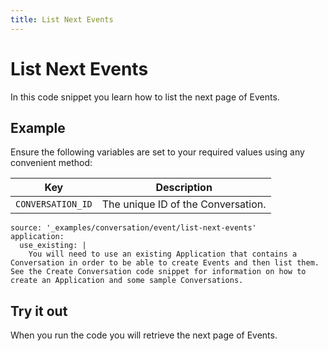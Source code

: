 ```yaml
---
title: List Next Events
---
```


# List Next Events

In this code snippet you learn how to list the next page of Events.

## Example

Ensure the following variables are set to your required values using any convenient method:

Key | Description
-- | --
`CONVERSATION_ID` | The unique ID of the Conversation.

```code_snippets
source: '_examples/conversation/event/list-next-events'
application:
  use_existing: |
    You will need to use an existing Application that contains a Conversation in order to be able to create Events and then list them. See the Create Conversation code snippet for information on how to create an Application and some sample Conversations.
```

## Try it out

When you run the code you will retrieve the next page of Events.
